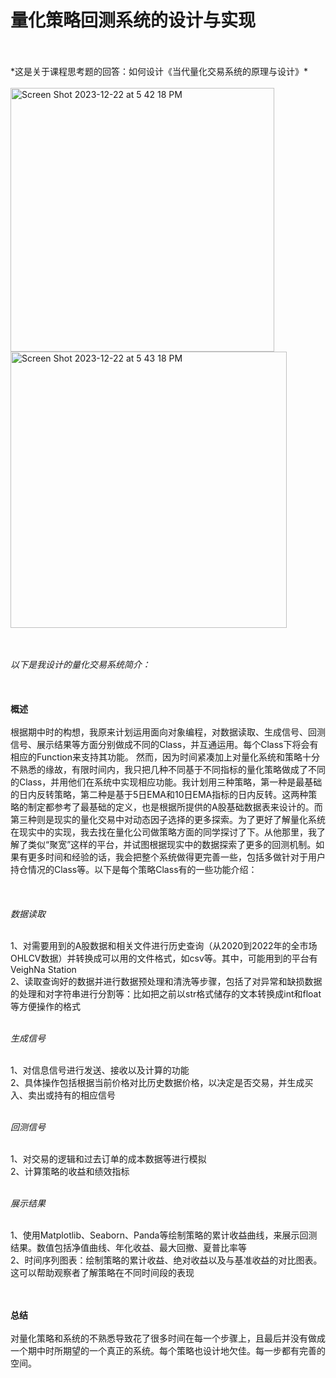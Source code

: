 # 量化策略回测系统的设计与实现
<br />
<br />
*这是关于课程思考题的回答：如何设计《当代量化交易系统的原理与设计》*
<br />
<br />

<img width="422" alt="Screen Shot 2023-12-22 at 5 42 18 PM" src="https://github.com/Jennyw-108/pku_quant/assets/100659563/0dc8dc3b-ce66-4e33-bad5-8f9c4d75cf7e">

<img width="442" alt="Screen Shot 2023-12-22 at 5 43 18 PM" src="https://github.com/Jennyw-108/pku_quant/assets/100659563/14a23722-591d-4718-b76e-8ef1b44acb47">
<br />
<br />
<br />

*以下是我设计的量化交易系统简介：*
<br />
<br />
<br />
<br />
**概述**
<br />
<br />根据期中时的构想，我原来计划运用面向对象编程，对数据读取、生成信号、回测信号、展示结果等方面分别做成不同的Class，并互通运用。每个Class下将会有相应的Function来支持其功能。
然而，因为时间紧凑加上对量化系统和策略十分不熟悉的缘故，有限时间内，我只把几种不同基于不同指标的量化策略做成了不同的Class，并用他们在系统中实现相应功能。我计划用三种策略，第一种是最基础的日内反转策略，第二种是基于5日EMA和10日EMA指标的日内反转。这两种策略的制定都参考了最基础的定义，也是根据所提供的A股基础数据表来设计的。而第三种则是现实的量化交易中对动态因子选择的更多探索。为了更好了解量化系统在现实中的实现，我去找在量化公司做策略方面的同学探讨了下。从他那里，我了解了类似“聚宽”这样的平台，并试图根据现实中的数据探索了更多的回测机制。如果有更多时间和经验的话，我会把整个系统做得更完善一些，包括多做针对于用户持仓情况的Class等。以下是每个策略Class有的一些功能介绍：
<br />
<br />
<br />
<br />
*数据读取*

<br />1、对需要用到的A股数据和相关文件进行历史查询（从2020到2022年的全市场OHLCV数据）并转换成可以用的文件格式，如csv等。其中，可能用到的平台有VeighNa Station
<br />2、读取查询好的数据并进行数据预处理和清洗等步骤，包括了对异常和缺损数据的处理和对字符串进行分割等：比如把之前以str格式储存的文本转换成int和float等方便操作的格式
<br />
<br />

*生成信号*

<br />1、对信息信号进行发送、接收以及计算的功能
<br />2、具体操作包括根据当前价格对比历史数据价格，以决定是否交易，并生成买入、卖出或持有的相应信号
<br />
<br />

*回测信号*

<br />1、对交易的逻辑和过去订单的成本数据等进行模拟
<br />2、计算策略的收益和绩效指标
<br />
<br />

*展示结果*

<br />1、使用Matplotlib、Seaborn、Panda等绘制策略的累计收益曲线，来展示回测结果。数值包括净值曲线、年化收益、最大回撤、夏普比率等
<br />2、时间序列图表：绘制策略的累计收益、绝对收益以及与基准收益的对比图表。这可以帮助观察者了解策略在不同时间段的表现
<br />
<br />
<br />

**总结**
<br />
<br />对量化策略和系统的不熟悉导致花了很多时间在每一个步骤上，且最后并没有做成一个期中时所期望的一个真正的系统。每个策略也设计地欠佳。每一步都有完善的空间。

